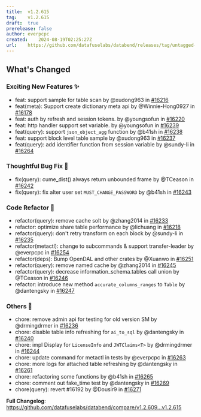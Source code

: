 ```yaml
---
title:	v1.2.615
tag:	v1.2.615
draft:	true
prerelease:	false
author:	everpcpc
created:	2024-08-19T02:25:27Z
url:	https://github.com/datafuselabs/databend/releases/tag/untagged-1a161607ed14bf2abc2e
---
```

<!-- Release notes generated using configuration in .github/release.yml at a8da519a63237037ffb1dbe86590b35cc0bfd896 -->

## What's Changed
### Exciting New Features ✨
* feat: support sample for table scan by @xudong963 in [#16216](https://github.com/datafuselabs/databend/pull/16216)
* feat(meta): Support create dictionary meta api by @Winnie-Hong0927 in [#16178](https://github.com/datafuselabs/databend/pull/16178)
* feat: auth by refresh and session tokens. by @youngsofun in [#16220](https://github.com/datafuselabs/databend/pull/16220)
* feat: http handler support set variable. by @youngsofun in [#16239](https://github.com/datafuselabs/databend/pull/16239)
* feat(query): support `json_object_agg` function by @b41sh in [#16238](https://github.com/datafuselabs/databend/pull/16238)
* feat: support block level table sample by @xudong963 in [#16237](https://github.com/datafuselabs/databend/pull/16237)
* feat(query): add identifier function from session variable by @sundy-li in [#16264](https://github.com/datafuselabs/databend/pull/16264)
### Thoughtful Bug Fix 🔧
* fix(query): cume_dist() always return unbounded frame by @TCeason in [#16242](https://github.com/datafuselabs/databend/pull/16242)
* fix(query): fix alter user set `MUST_CHANGE_PASSWORD` by @b41sh in [#16243](https://github.com/datafuselabs/databend/pull/16243)
### Code Refactor 🎉
* refactor(query): remove cache solt by @zhang2014 in [#16233](https://github.com/datafuselabs/databend/pull/16233)
* refactor: optimize share table performance by @lichuang in [#16218](https://github.com/datafuselabs/databend/pull/16218)
* refactor(query): don't retry transform on each block by @sundy-li in [#16235](https://github.com/datafuselabs/databend/pull/16235)
* refactor(metactl): change to subcommands & support transfer-leader by @everpcpc in [#16254](https://github.com/datafuselabs/databend/pull/16254)
* refactor(deps): Bump OpenDAL and other crates by @Xuanwo in [#16251](https://github.com/datafuselabs/databend/pull/16251)
* refactor(query): remove named cache by @zhang2014 in [#16245](https://github.com/datafuselabs/databend/pull/16245)
* refactor(query): decrease information_schema.tables call union by @TCeason in [#16246](https://github.com/datafuselabs/databend/pull/16246)
* refactor: introduce new method `accurate_columns_ranges` to `Table` by @dantengsky in [#16247](https://github.com/datafuselabs/databend/pull/16247)
### Others 📒
* chore: remove admin api for testing for old version SM by @drmingdrmer in [#16236](https://github.com/datafuselabs/databend/pull/16236)
* chore: disable table info refreshing for `ai_to_sql` by @dantengsky in [#16240](https://github.com/datafuselabs/databend/pull/16240)
* chore: impl Display for `LicenseInfo` and `JWTClaims<T>` by @drmingdrmer in [#16244](https://github.com/datafuselabs/databend/pull/16244)
* chore: update command for metactl in tests by @everpcpc in [#16263](https://github.com/datafuselabs/databend/pull/16263)
* chore: more logs for attached table refreshing by @dantengsky in [#16261](https://github.com/datafuselabs/databend/pull/16261)
* chore: refactoring some functions by @b41sh in [#16265](https://github.com/datafuselabs/databend/pull/16265)
* chore: comment out fake_time test by @dantengsky in [#16269](https://github.com/datafuselabs/databend/pull/16269)
* chore(query): revert #16192 by @Dousir9 in [#16271](https://github.com/datafuselabs/databend/pull/16271)


**Full Changelog**: https://github.com/datafuselabs/databend/compare/v1.2.609...v1.2.615
